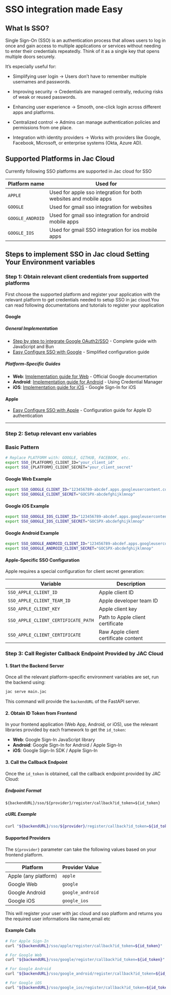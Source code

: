 # SSO integration made Easy

## What Is SSO?

Single Sign-On (SSO) is an authentication process that allows users to log in once and gain access to multiple applications or services without needing to enter their credentials repeatedly. Think of it as a single key that opens multiple doors securely.

It’s especially useful for:

- Simplifying user login → Users don’t have to remember multiple usernames and passwords.

- Improving security → Credentials are managed centrally, reducing risks of weak or reused passwords.

- Enhancing user experience → Smooth, one-click login across different apps and platforms.

- Centralized control → Admins can manage authentication policies and permissions from one place.

- Integration with identity providers → Works with providers like Google, Facebook, Microsoft, or enterprise systems (Okta, Azure AD).

## Supported Platforms in Jac Cloud

Currently following SSO platforms are supported in Jac cloud for SSO

| **Platform name** | **Used for** |
|----------------------|-----------------|
| `APPLE` |  Used for apple sso integration for both websites and mobile apps|
| `GOOGLE` | Used for gmail sso integration for websites|
| `GOOGLE_ANDROID` | Used for gmail sso integration for android mobile apps|
| `GOOGLE_IOS` | Used for gmail SSO integration for ios mobile apps|



## Steps to implement SSO in Jac cloud Setting Your Environment variables

### Step 1: Obtain relevant client credentials from supported platforms
First choose the supported platform and register your application with the relevant platform to get credentials needed
to setup SSO in jac cloud.You can read following documentations and tutorials to register your application

#### Google

##### General Implementation
- [Step by step to integrate Google OAuth2/SSO](https://dev.to/idrisakintobi/a-step-by-step-guide-to-google-oauth2-authentication-with-javascript-and-bun-4he7) - Complete guide with JavaScript and Bun
- [Easy Configure SSO with Google](https://developer.slashid.dev/docs/access/guides/SSO/oauth_creds_google) - Simplified configuration guide

##### Platform-Specific Guides
- **Web**: [Implementation guide for Web](https://developers.google.com/identity/gsi/web/guides/get-google-api-clientid) - Official Google documentation
- **Android**: [Implementation guide for Android](https://developer.android.com/identity/sign-in/credential-manager-siwg) - Using Credential Manager
- **iOS**: [Implementation guide for iOS](https://developers.google.com/identity/sign-in/ios/start-integrating) - Google Sign-In for iOS

#### Apple

- [Easy Configure SSO with Apple](https://developer.slashid.dev/docs/access/guides/SSO/oauth_creds_apple) - Configuration guide for Apple ID authentication

---

### Step 2: Setup relevant env variables
### Basic Pattern

```bash
# Replace PLATFORM with: GOOGLE, GITHUB, FACEBOOK, etc.
export SSO_{PLATFORM}_CLIENT_ID="your_client_id"
export SSO_{PLATFORM}_CLIENT_SECRET="your_client_secret"
```

#### Google Web Example

```bash
export SSO_GOOGLE_CLIENT_ID="123456789-abcdef.apps.googleusercontent.com"
export SSO_GOOGLE_CLIENT_SECRET="GOCSPX-abcdefghijklmnop"
```

#### Google iOS Example

```bash
export SSO_GOOGLE_IOS_CLIENT_ID="123456789-abcdef.apps.googleusercontent.com"
export SSO_GOOGLE_IOS_CLIENT_SECRET="GOCSPX-abcdefghijklmnop"
```

#### Google Android Example

```bash
export SSO_GOOGLE_ANDROID_CLIENT_ID="123456789-abcdef.apps.googleusercontent.com"
export SSO_GOOGLE_ANDROID_CLIENT_SECRET="GOCSPX-abcdefghijklmnop"
```

#### Apple-Specific SSO Configuration

Apple requires a special configuration for client secret generation:

| **Variable** | **Description** |
|--------------|-----------------|
| `SSO_APPLE_CLIENT_ID` | Apple client ID |
| `SSO_APPLE_CLIENT_TEAM_ID` | Apple developer team ID |
| `SSO_APPLE_CLIENT_KEY` | Apple client key |
| `SSO_APPLE_CLIENT_CERTIFICATE_PATH` | Path to Apple client certificate |
| `SSO_APPLE_CLIENT_CERTIFICATE` | Raw Apple client certificate content |


### Step 3: Call Register Callback Endpoint Provided by JAC Cloud

#### 1. Start the Backend Server

Once all the relevant platform-specific environment variables are set, run the backend using:

```bash
jac serve main.jac
```

This command will provide the `backendURL` of the FastAPI server.

#### 2. Obtain ID Token from Frontend

In your frontend application (Web App, Android, or iOS), use the relevant libraries provided by each framework to get the `id_token`:

- **Web**: Google Sign-In JavaScript library
- **Android**: Google Sign-In for Android / Apple Sign-In
- **iOS**: Google Sign-In SDK / Apple Sign-In

#### 3. Call the Callback Endpoint

Once the `id_token` is obtained, call the callback endpoint provided by JAC Cloud:

##### Endpoint Format
```
${backendURL}/sso/${provider}/register/callback?id_token=${id_token}
```

##### cURL Example
```bash
curl "${backendURL}/sso/${provider}/register/callback?id_token=${id_token}"
```

#### Supported Providers

The `${provider}` parameter can take the following values based on your frontend platform.

| Platform | Provider Value |
|----------|----------------|
| Apple (any platform) | `apple` |
| Google Web | `google` |
| Google Android | `google_android` |
| Google iOS | `google_ios` |

This will register your user with jac cloud and sso platform and returns you the required user informations like name,email etc
#### Example Calls

```bash
# For Apple Sign-In
curl "${backendURL}/sso/apple/register/callback?id_token=${id_token}"

# For Google Web
curl "${backendURL}/sso/google/register/callback?id_token=${id_token}"

# For Google Android
curl "${backendURL}/sso/google_android/register/callback?id_token=${id_token}"

# For Google iOS
curl "${backendURL}/sso/google_ios/register/callback?id_token=${id_token}"
```
